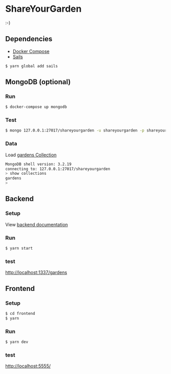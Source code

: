 # ShareYourGarden

:-)

## Dependencies

- [Docker Compose](https://docs.docker.com/compose/install/)
- [Sails](https://sailsjs.com/)

```bash
$ yarn global add sails
```

## MongoDB (optional)

### Run

```bash
$ docker-compose up mongodb
```

### Test

```bash
$ mongo 127.0.0.1:27017/shareyourgarden -u shareyourgarden -p shareyourgarden
```

### Data

Load [gardens Collection](https://github.com/brutalchrist/shareyourgarden/wiki/Gardens-Collection)

```bash
MongoDB shell version: 3.2.19
connecting to: 127.0.0.1:27017/shareyourgarden
> show collections
gardens
> 

```

## Backend

### Setup

View [backend documentation](https://github.com/brutalchrist/shareyourgarden/tree/master/backend)

### Run

```bash
$ yarn start
```

### test

[http://localhost:1337/gardens](http://localhost:1337/gardens)

## Frontend

### Setup

```bash
$ cd frontend
$ yarn
```

### Run

```bash
$ yarn dev
```

### test

[http://localhost:5555/](http://localhost:5555/)
